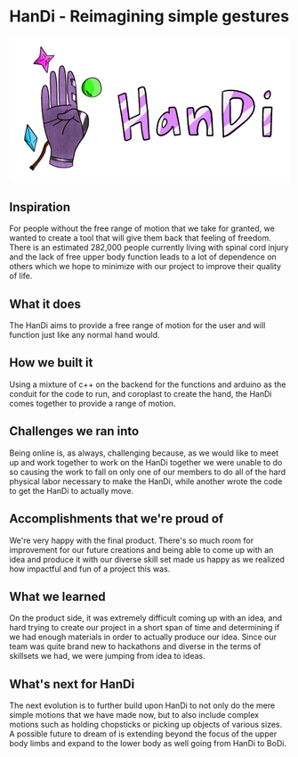 # HanDi - Reimagining simple gestures
![](images/5w3VoJZ.png?raw=true)

## Inspiration
For people without the free range of motion that we take for granted, we wanted to create a tool that will give them back that feeling of freedom. There is an estimated 282,000 people currently living with spinal cord injury and the lack of free upper body function leads to a lot of dependence on others which we hope to minimize with our project to improve their quality of life.
## What it does
The HanDi aims to provide a free range of motion for the user and will function just like any normal hand would. 
## How we built it
Using a mixture of c++ on the backend for the functions and arduino as the conduit for the code to run, and coroplast to create the hand, the HanDi comes together to provide a range of motion.
## Challenges we ran into
Being online is, as always, challenging because, as we would like to meet up and work together to work on the HanDi together we were unable to do so causing the work to fall on only one of our members to do all of the hard physical labor necessary to make the HanDi, while another wrote the code to get the HanDi to actually move.
## Accomplishments that we're proud of
We're very happy with the final product. There's so much room for improvement for our future creations and being able to come up with an idea and produce it with our diverse skill set made us happy as we realized how impactful and fun of a project this was.
## What we learned
On the product side, it was extremely difficult coming up with an idea, and hard trying to create our project in a short span of time and determining if we had enough materials in order to actually produce our idea. Since our team was quite brand new to hackathons and diverse in the terms of skillsets we had, we were jumping from idea to ideas. 
## What's next for HanDi
The next evolution is to further build upon HanDi to not only do the mere simple motions that we have made now, but to also include complex motions such as holding chopsticks or picking up objects of various sizes. A possible future to dream of is extending beyond the focus of the upper body limbs and expand to the lower body as well going from HanDi to BoDi.
